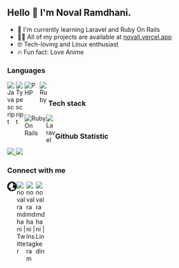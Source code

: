## Hello 👋 I'm Noval Ramdhani.

- 🌱 I'm currently learning Laravel and Ruby On Rails
- 👨‍💻 All of my projects are available at [novall.vercel.app](https://novall.vercel.app/projects)
- 🤓 Tech-loving and Linux enthusiast
- 🔥 Fun fact: Love Anime

### Languages
<a href=""><img align="left" alt="Javascript" title="Javascript" width="20px" src="https://cdn.worldvectorlogo.com/logos/logo-javascript.svg" /></a>
<a href="https://www.typescriptlang.org/"><img align="left" alt="Typescript" title="Typescript" width="20px" src="https://cdn.worldvectorlogo.com/logos/typescript.svg" /></a>
<a href="https://php.net/"><img align="left" alt="PHP" title="PHP" width="35px" src="https://cdn.worldvectorlogo.com/logos/php-1.svg" /></a>
<a href="https://www.ruby-lang.org/"><img align="left" alt="Ruby" title="Ruby" width="20px" src="https://cdn.worldvectorlogo.com/logos/ruby.svg" /></a>

<br />

### Tech stack

<a href="https://rubyonrails.org/"><img align="left" alt="Ruby On Rails" title="Ruby On Rails" width="50px" src="https://cdn.worldvectorlogo.com/logos/rails-1.svg" /></a>
<a href="https://laravel.com/"><img align="left" alt="Laravel" title="Laravel" width="21px" src="https://cdn.worldvectorlogo.com/logos/laravel-2.svg" /></a>

<br />

### Github Statistic
<p align="left">
<a href="https://github.com/novalramdhani">
  <img height="180em" src="https://github-readme-stats-eight-theta.vercel.app/api?username=novalramdhani&show_icons=true&theme=algolia&include_all_commits=true&count_private=true"/>
  <img height="180em" src="https://github-readme-stats-eight-theta.vercel.app/api/top-langs/?username=novalramdhani&layout=compact&langs_count=8&theme=algolia"/>
</a>
</p>

### Connect with me

[<img align="left" alt="novalramdhani.github.io" width="22px" src="https://raw.githubusercontent.com/iconic/open-iconic/master/svg/globe.svg" />][website]
[<img align="left" alt="novalramdhani | Twitter" width="22px" src="https://cdn.jsdelivr.net/npm/simple-icons@v3/icons/twitter.svg" />][twitter]
[<img align="left" alt="novalramdhani | Instagram" width="22px" src="https://cdn.jsdelivr.net/npm/simple-icons@v3/icons/instagram.svg" />][instagram]
[<img align="left" alt="novalramdhani | Linkedin" width="22px" src="https://cdn.jsdelivr.net/npm/simple-icons@v3/icons/linkedin.svg" />][linkedin]

[website]: https://novall.vercel.app
[twitter]: https://twitter.com/novallramdhani
[instagram]: https://www.instagram.com/novallrmdhni
[linkedin]: https://www.linkedin.com/in/noval-ramdhani-26a127219/
